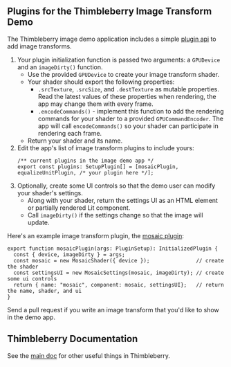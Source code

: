 ## Plugins for the Thimbleberry Image Transform Demo 
[mosaic plugin]: ../image-demo/src/plugins/MosaicPlugin.ts
[plugin api]: ../image-demo/src/ImagePlugins.ts
[main doc]: ../README.md

The Thimbleberry image demo application includes a simple [plugin api][] to add image transforms.

1. Your plugin initialization function is passed two arguments:
   a `GPUDevice` and an `imageDirty()` function.
    - Use the provided `GPUDevice` to create your image transform shader.
    - Your shader should export the following properties:
      - `.srcTexture`, `.srcSize`, and `.destTexture` as mutable properties. 
      Read the latest values of these properties when rendering,
      the app may change them with every frame.
      - `.encodeCommands()` - implement this function to add the rendering commands for
      your shader to a provided `GPUCommandEncoder`.
      The app will call `encodeCommands()` so your shader can participate in rendering each frame.
    - Return your shader and its name.
1. Edit the app's list of image transform plugins to include yours:
    ```
    /** current plugins in the image demo app */
    export const plugins: SetupPlugin[] = [mosaicPlugin, equalizeUnitPlugin, /* your plugin here */];
    ```
1. Optionally, create some UI controls so that the demo user can modify your shader's settings.
    - Along with your shader, return the settings UI as an HTML element or partially rendered Lit component.
    - Call `imageDirty()` if the settings change so that the image will update.

Here's an example image transform plugin, the [mosaic plugin][]:

```
export function mosaicPlugin(args: PluginSetup): InitializedPlugin {
  const { device, imageDirty } = args;
  const mosaic = new MosaicShader({ device });               // create the shader
  const settingsUI = new MosaicSettings(mosaic, imageDirty); // create some ui controls
  return { name: "mosaic", component: mosaic, settingsUI};   // return the name, shader, and ui
}
```

Send a pull request if you write an image transform that you'd like to show in the demo app.

## Thimbleberry Documentation
See the [main doc][] for other useful things in Thimbleberry.